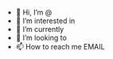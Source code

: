 - 👋 Hi, I’m @
- 👀 I’m interested in 
- 🌱 I’m currently 
- 💞️ I’m looking to 
- 📫 How to reach me EMAIL

<!--- is a ✨ special ✨ repository because its `README.md` (this file) appears on your GitHub profile.
You can click the Preview link to take a look at your changes.
--->
